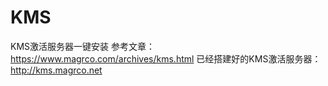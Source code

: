 # KMS
KMS激活服务器一键安装
参考文章：https://www.magrco.com/archives/kms.html
已经搭建好的KMS激活服务器：http://kms.magrco.net
